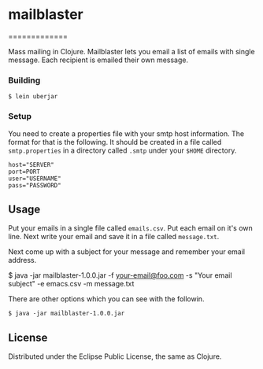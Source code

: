 # mailblaster
=============

Mass mailing in Clojure. Mailblaster lets you email a list of emails with single message. Each recipient is emailed their own message.


### Building

    $ lein uberjar

### Setup

You need to create a properties file with your smtp host information. The format for that is the following. It should be created in a file called `smtp.properties` in a directory called `.smtp` under your `$HOME` directory.

    host="SERVER"
    port=PORT
    user="USERNAME"
    pass="PASSWORD"

## Usage

Put your emails in a single file called `emails.csv`. Put each email on it's own line. Next write your email and save it in a file called `message.txt`.

Next come up with a subject for your message and remember your email address.

   $ java -jar mailblaster-1.0.0.jar -f your-email@foo.com -s "Your email subject" -e emacs.csv -m message.txt

There are other options which you can see with the followin.

    $ java -jar mailblaster-1.0.0.jar

## License

Distributed under the Eclipse Public License, the same as Clojure.
